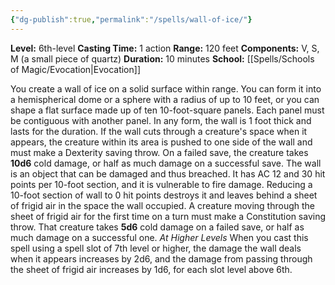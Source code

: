 ```yaml
---
{"dg-publish":true,"permalink":"/spells/wall-of-ice/"}
---
```


**Level:** 6th-level
**Casting Time:** 1 action
**Range:** 120 feet
**Components:** V, S, M (a small piece of quartz)
**Duration:** 10 minutes
**School:** [[Spells/Schools of Magic/Evocation\|Evocation]]

You create a wall of ice on a solid surface within range. You can form it into a hemispherical dome or a sphere with a radius of up to 10 feet, or you can shape a flat surface made up of ten 10-foot-square panels. Each panel must be contiguous with another panel. In any form, the wall is 1 foot thick and lasts for the duration.
If the wall cuts through a creature's space when it appears, the creature within its area is pushed to one side of the wall and must make a Dexterity saving throw. On a failed save, the creature takes **10d6** cold damage, or half as much damage on a successful save.
The wall is an object that can be damaged and thus breached. It has AC 12 and 30 hit points per 10-foot section, and it is vulnerable to fire damage. Reducing a 10-foot section of wall to 0 hit points destroys it and leaves behind a sheet of frigid air in the space the wall occupied. A creature moving through the sheet of frigid air for the first time on a turn must make a Constitution saving throw. That creature takes **5d6** cold damage on a failed save, or half as much damage on a successful one.
_At Higher Levels_
When you cast this spell using a spell slot of 7th level or higher, the damage the wall deals when it appears increases by 2d6, and the damage from passing through the sheet of frigid air increases by 1d6, for each slot level above 6th.